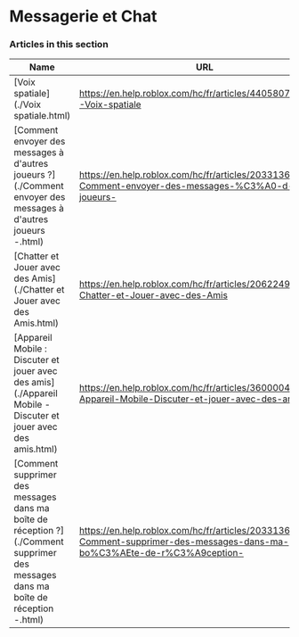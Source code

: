 # Messagerie et Chat  
### Articles in this section
Name|URL
-|-
[Voix spatiale](./Voix spatiale.html) |https://en.help.roblox.com/hc/fr/articles/4405807645972-Voix-spatiale
[Comment envoyer des messages à d'autres joueurs ?](./Comment envoyer des messages à d'autres joueurs -.html) |https://en.help.roblox.com/hc/fr/articles/203313610-Comment-envoyer-des-messages-%C3%A0-d-autres-joueurs-
[Chatter et Jouer avec des Amis](./Chatter et Jouer avec des Amis.html) |https://en.help.roblox.com/hc/fr/articles/206224956-Chatter-et-Jouer-avec-des-Amis
[Appareil Mobile : Discuter et jouer avec des amis](./Appareil Mobile - Discuter et jouer avec des amis.html) |https://en.help.roblox.com/hc/fr/articles/360000432483-Appareil-Mobile-Discuter-et-jouer-avec-des-amis
[Comment supprimer des messages dans ma boîte de réception ?](./Comment supprimer des messages dans ma boîte de réception -.html) |https://en.help.roblox.com/hc/fr/articles/203313690-Comment-supprimer-des-messages-dans-ma-bo%C3%AEte-de-r%C3%A9ception-